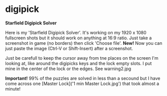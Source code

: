 # digipick
**Starfield Digipick Solver**

Here is my 'Starfield Digipick Solver'. It's working on my 1920 x 1080 fullscreen shots but it should work on anything at 16:9 ratio. Just take a screenshot in game (no borders) then click 'Choose file'. **New!** Now you can just paste the image (Ctrl-V or Shift-Insert) after a screenshot.

Just be carefull to keep the cursor away from tne places on the screen I'm looking at, like around the digipicks keys and the lock empty slots. I put mine in the center of the lock or the edges. See warning2.jpg

**Important!** 99% of the puzzles are solved in less than a secound but I have come across one [Master Lock]('1 min Master Lock.jpg') that took almost a minute!

<!--
**note:** In the solved-master-lock.jpg, `n` is the number of recursive calls to `solveLock2()` and elapse runtime is in `ms`.

`solveLock2()` was an attempt to speed up the original `solveLock()` and it did decrease the number of recursive calls, but it was a disappointment in the reduction of runtime. You get the old solver by clicking the checkbox. 

Also, if you `[Choose file]` and it's the same file, nothing gets triggered. Default browser behaviour <sub><sup>☹️</sup></sub>

```
solveLock2()
n: 6941, 102.2 ms, lock,[pins]: [1,[3,4,10,14],ø,ø,0,[1,7,8,14], ...

solveLock()
n: 102522, 110.7 ms, lock,[pins]: [1,[3,4,10,14],ø,ø,0,[1,7,8,14], ...
```
-->
